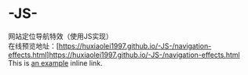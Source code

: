 # -JS-
网站定位导航特效（使用JS实现）<br>
在线预览地址：[https://huxiaolei1997.github.io/-JS-/navigation-effects.html]<a href="javascript:window.open('https://huxiaolei1997.github.io/-JS-/navigation-effects.html');" target="_blank" >https://huxiaolei1997.github.io/-JS-/navigation-effects.html</a>
This is [an example](http://example.com/ "Title") inline link.
